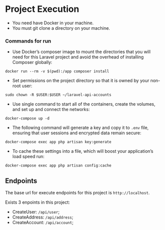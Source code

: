 # Project Execution

- You need have Docker in your machine.
- You must git clone a directory on your machine.

### Commands for run

- Use Docker’s composer image to mount the directories that you will need for this Laravel project and avoid the overhead of installing Composer globally: 
```
docker run --rm -v $(pwd):/app composer install
```

- Set permissions on the project directory so that it is owned by your non-root user:
```
sudo chown -R $USER:$USER ~/laravel-api-accounts
```

- Use single command to start all of the containers, create the volumes, and set up and connect the networks:
```
docker-compose up -d
```

- The following command will generate a key and copy it to `.env` file, ensuring that user sessions and encrypted data remain secure: 
```
docker-compose exec app php artisan key:generate
```

- To cache these settings into a file, which will boost your application’s load speed run:
```
docker-compose exec app php artisan config:cache
```

## Endpoints

The base url for execute endpoints for this project is `http://localhost`.

Exists 3 enpoints in this project:
- CreateUser: `/api/user`;
- CreateAddress: `/api/address`;
- CreateAccount: `/api/account`;
